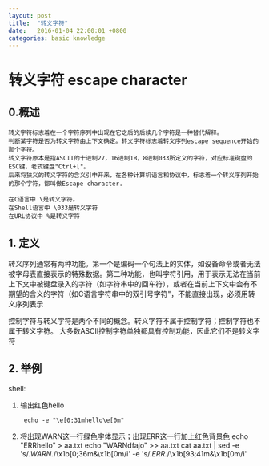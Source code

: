 ```yaml
---
layout: post
title:  "转义字符"
date:   2016-01-04 22:00:01 +0800
categories: basic knowledge 
---
```

# 转义字符 escape character
## 0.概述
    转义字符标志着在一个字符序列中出现在它之后的后续几个字符是一种替代解释。
    判断某字符是否为转义字符由上下文确定。转义字符标志着转义序列escape sequence开始的那个字符。
    转义字符原本是指ASCII的十进制27，16进制1B，8进制033所定义的字符，对应标准键盘的ESC键，老式键盘"Ctrl+["。
    后来将狭义的转义字符的含义引申开来，在各种计算机语言和协议中，标志着一个转义序列开始的那个字符，都叫做Escape character.

    在C语言中 \是转义字符。
    在Shell语言中 \033是转义字符
    在URL协议中 %是转义字符
## 1. 定义
转义序列通常有两种功能。第一个是编码一个句法上的实体，如设备命令或者无法被字母表直接表示的特殊数据。第二种功能，也叫字符引用，用于表示无法在当前上下文中被键盘录入的字符（如字符串中的回车符），或者在当前上下文中会有不期望的含义的字符（如C语言字符串中的双引号字符"，不能直接出现，必须用转义序列表示

控制字符与转义字符是两个不同的概念。转义字符不属于控制字符；控制字符也不属于转义字符。
大多数ASCII控制字符单独都具有控制功能，因此它们不是转义字符

## 2. 举例
shell: 
1. 输出红色hello

        echo -e "\e[0;31mhello\e[0m"
2. 将出现WARN这一行绿色字体显示；出现ERR这一行加上红色背景色
echo "ERRhello" > aa.txt
echo "WARNdfajo" >> aa.txt
cat aa.txt | sed -e 's/.*WARN.*/\x1b[0;36m&\x1b[0m/i' -e 's/.*ERR.*/\x1b[93;41m&\x1b[0m/i'

